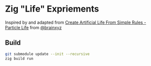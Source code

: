 # Zig "Life" Expriements

Inspired by and adapted from [Create Artificial Life From Simple Rules - Particle Life](https://www.youtube.com/watch?v=0Kx4Y9TVMGg) from [@brainxyz](https://www.brainxyz.com/)

## Build

```bash
git submodule update --init --recursive
zig build run
```
